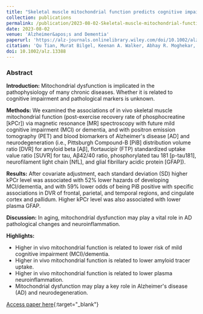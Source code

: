 ```yaml
---
title: "Skeletal muscle mitochondrial function predicts cognitive impairment and is associated with biomarkers of Alzheimer&apos;s disease and neurodegeneration"
collection: publications
permalink: /publication/2023-08-02-Skeletal-muscle-mitochondrial-function-predicts-cognitive
date: 2023-08-02
venue: 'Alzheimer&apos;s and Dementia'
paperurl: 'https://alz-journals.onlinelibrary.wiley.com/doi/10.1002/alz.13388'
citation: 'Qu Tian, Murat Bilgel, Keenan A. Walker, Abhay R. Moghekar, Kenneth W. Fishbein, Richard G. Spencer, Susan M. Resnick, Luigi Ferrucci, &quot;Skeletal muscle mitochondrial function predicts cognitive impairment and is associated with biomarkers of Alzheimer&apos;s disease and neurodegeneration.&quot; Alzheimer&apos;s and Dementia, 2023.'
doi: 10.1002/alz.13388
---
```


### Abstract

**Introduction:** Mitochondrial dysfunction is implicated in the pathophysiology of many chronic diseases. Whether it is related to cognitive impairment and pathological markers is unknown.

**Methods:** We examined the associations of in vivo skeletal muscle mitochondrial function (post-exercise recovery rate of phosphocreatine [kPCr]) via magnetic resonance [MR] spectroscopy with future mild cognitive impairment (MCI) or dementia, and with positron emission tomography (PET) and blood biomarkers of Alzheimer's disease [AD] and neurodegeneration (i.e., Pittsburgh Compound-B [PiB] distribution volume ratio [DVR] for amyloid beta [Aβ], flortaucipir (FTP) standardized uptake value ratio [SUVR] for tau, Aβ42/40 ratio, phosphorylated tau 181 [p-tau181], neurofilament light chain [NfL], and glial fibrillary acidic protein [GFAP]).

**Results:** After covariate adjustment, each standard deviation (SD) higher kPCr level was associated with 52% lower hazards of developing MCI/dementia, and with 59% lower odds of being PiB positive with specific associations in DVR of frontal, parietal, and temporal regions, and cingulate cortex and pallidum. Higher kPCr level was also associated with lower plasma GFAP.

**Discussion:** In aging, mitochondrial dysfunction may play a vital role in AD pathological changes and neuroinflammation.

**Highlights:**
- Higher in vivo mitochondrial function is related to lower risk of mild cognitive impairment (MCI)/dementia.
- Higher in vivo mitochondrial function is related to lower amyloid tracer uptake.
- Higher in vivo mitochondrial function is related to lower plasma neuroinflammation.
- Mitochondrial dysfunction may play a key role in Alzheimer's disease (AD) and neurodegeneration.

[Access paper here](https://alz-journals.onlinelibrary.wiley.com/doi/10.1002/alz.13388){:target="_blank"}